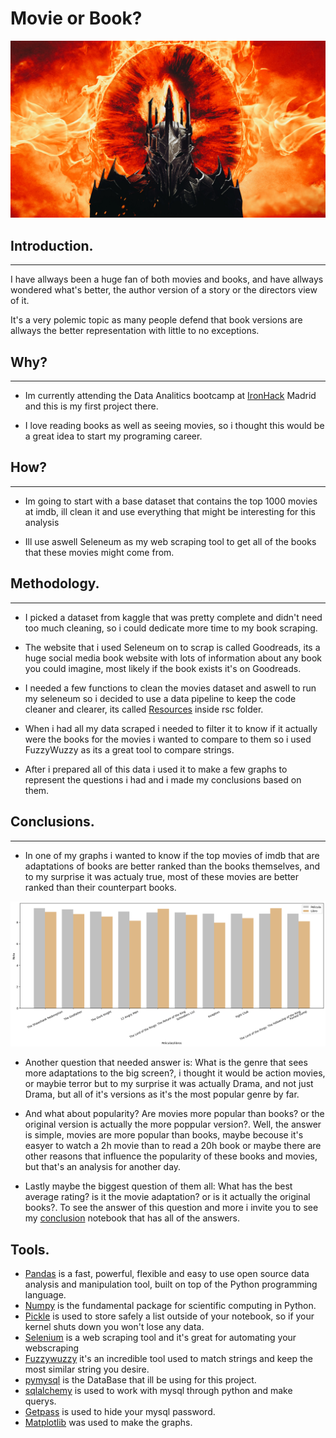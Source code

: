 # Movie or Book?
![Sauron](Images/Sauron.jpg)


## Introduction.
---
I have allways been a huge fan of both movies and books, and have allways wondered what's better, the author version of a story or the directors view of it.

It's a very polemic topic as many people defend that book versions are allways the better representation with little to no exceptions.

## Why?
---
 * Im currently attending the Data Analitics bootcamp at [IronHack](https://www.ironhack.com/en) Madrid and this is my first project there.

 * I love reading books as well as seeing movies, so i thought this would be a great idea to start my programing career.

## How?
---
* Im going to start with a base dataset that contains the top 1000 movies at imdb, ill clean it and use everything that might be interesting for this analysis

* Ill use aswell Seleneum as my web scraping tool to get all of the books that these movies might come from.

## Methodology.
---
* I picked a dataset from kaggle that was pretty complete and didn't need too much cleaning, so i could dedicate more time to my book scraping.

* The website that i used Seleneum on to scrap is called Goodreads, its a huge social media book website with lots of information about any book you could imagine, most likely if the book exists it's on Goodreads.

* I needed a few functions to clean the movies dataset and aswell to run my seleneum so i decided to use a data pipeline to keep the code cleaner and clearer, its called [Resources](https://github.com/Slivered/Proyecto_ETL/blob/main/rsc/Resources_New.py) inside rsc folder.

* When i had all my data scraped i needed to filter it to know if it actually were the books for the movies i wanted to compare to them so i used FuzzyWuzzy as its a great tool to compare strings.

* After i prepared all of this data i used it to make a few graphs to represent the questions i had and i made my conclusions based on them.

## Conclusions.
---
* In one of my graphs i wanted to know if the top movies of imdb that are adaptations of books are better ranked than the books themselves, and to my surprise it was actualy true, most of these movies are better ranked than their counterpart books.

![Top_Movies](Images/Top_Movies.png)

* Another question that needed answer is: What is the genre that sees more adaptations to the big screen?, i thought it would be action movies, or maybie terror but to my surprise it was actually Drama, and not just Drama, but all of it's versions as it's the most popular genre by far.

* And what about popularity? Are movies more popular than books? or the original version is actually the more poppular version?.
Well, the answer is simple, movies are more popular than books, maybe  becouse it's easyer to watch a 2h movie than to read a 20h book or maybe there are other reasons that influence the popularity of these books and movies, but that's an analysis for another day.

* Lastly maybe the biggest question of them all: What has the best average rating? is it the movie adaptation? or is it actually the original books?. To see the answer of this question and more i invite you to see my [conclusion](https://github.com/Slivered/Proyecto_ETL/blob/main/Conclusions/Conclusions.md) notebook that has all of the answers.

## Tools.

* [Pandas](https://pandas.pydata.org/docs/) is a fast, powerful, flexible and easy to use open source data analysis and manipulation tool, built on top of the Python programming language.
* [Numpy](https://numpy.org/doc/stable/) is the fundamental package for scientific computing in Python.
* [Pickle](https://docs.python.org/3/library/pickle.html) is used to store safely a list outside of your notebook, so if your kernel shuts down you won't lose any data.
* [Selenium](https://www.selenium.dev/documentation/webdriver/) is a web scraping tool and it's great for automating your webscraping
* [Fuzzywuzzy](https://pypi.org/project/fuzzywuzzy/) it's an incredible tool used to match strings and keep the most similar string you desire.
* [pymysql](https://dev.mysql.com/doc/) is the DataBase that ill be using for this project.
* [sqlalchemy](https://docs.sqlalchemy.org/en/14/) is used to work with mysql through python and make querys.
* [Getpass](https://docs.python.org/3/library/getpass.html) is used to hide your mysql password.
* [Matplotlib](https://matplotlib.org/stable/index.html) was used to make the graphs.